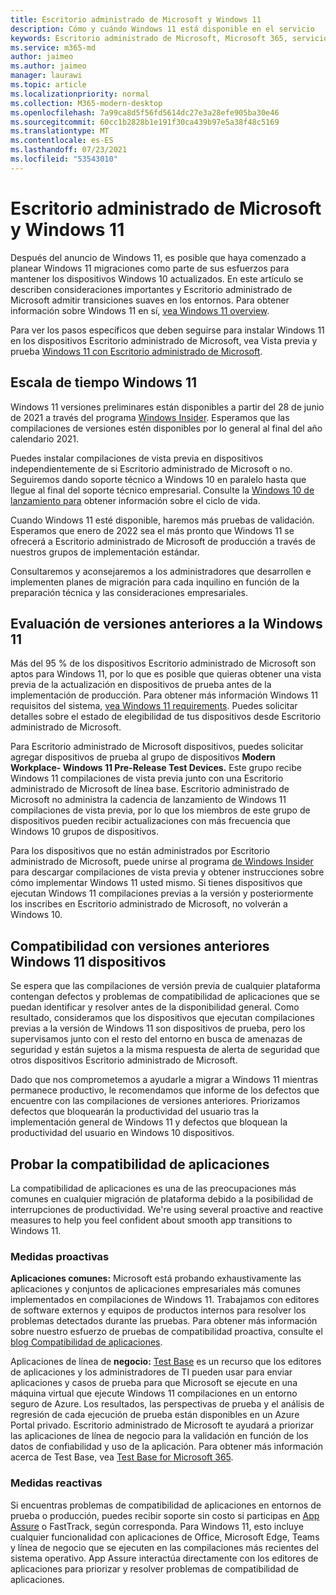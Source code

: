 ```yaml
---
title: Escritorio administrado de Microsoft y Windows 11
description: Cómo y cuándo Windows 11 está disponible en el servicio
keywords: Escritorio administrado de Microsoft, Microsoft 365, servicio, documentación
ms.service: m365-md
author: jaimeo
ms.author: jaimeo
manager: laurawi
ms.topic: article
ms.localizationpriority: normal
ms.collection: M365-modern-desktop
ms.openlocfilehash: 7a99ca8d5f56fd5614dc27e3a28efe905ba30e46
ms.sourcegitcommit: 60cc1b2828b1e191f30ca439b97e5a38f48c5169
ms.translationtype: MT
ms.contentlocale: es-ES
ms.lasthandoff: 07/23/2021
ms.locfileid: "53543010"
---
```

# <a name="microsoft-managed-desktop-and-windows-11"></a>Escritorio administrado de Microsoft y Windows 11

Después del anuncio de Windows 11, es posible que haya comenzado a planear Windows 11 migraciones como parte de sus esfuerzos para mantener los dispositivos Windows 10 actualizados. En este artículo se describen consideraciones importantes y Escritorio administrado de Microsoft admitir transiciones suaves en los entornos. Para obtener información sobre Windows 11 en sí, [vea Windows 11 overview](/windows/whats-new/windows-11).

Para ver los pasos específicos que deben seguirse para instalar Windows 11 en los dispositivos Escritorio administrado de Microsoft, vea Vista previa y prueba [Windows 11 con Escritorio administrado de Microsoft](../working-with-managed-desktop/test-win11-mmd.md).

## <a name="timeline-for-windows-11"></a>Escala de tiempo Windows 11

Windows 11 versiones preliminares están disponibles a partir del 28 de junio de 2021 a través del programa [Windows Insider](/windows-insider/). Esperamos que las compilaciones de versiones estén disponibles por lo general al final del año calendario 2021.

Puedes instalar compilaciones de vista previa en dispositivos independientemente de si Escritorio administrado de Microsoft o no. Seguiremos dando soporte técnico a Windows 10 en paralelo hasta que llegue al final del soporte técnico empresarial. Consulte la [Windows 10 de lanzamiento para](/windows/release-health/release-information) obtener información sobre el ciclo de vida.

Cuando Windows 11 esté disponible, haremos más pruebas de validación. Esperamos que enero de 2022 sea el más pronto que Windows 11 se ofrecerá a Escritorio administrado de Microsoft de producción a través de nuestros grupos de implementación estándar.

Consultaremos y aconsejaremos a los administradores que desarrollen e implementen planes de migración para cada inquilino en función de la preparación técnica y las consideraciones empresariales.

## <a name="assessing-pre-release-versions-of-windows-11"></a>Evaluación de versiones anteriores a la Windows 11

Más del 95 % de los dispositivos Escritorio administrado de Microsoft son aptos para Windows 11, por lo que es posible que quieras obtener una vista previa de la actualización en dispositivos de prueba antes de la implementación de producción. Para obtener más información Windows 11 requisitos del sistema, [vea Windows 11 requirements](/windows/whats-new/windows-11-requirements). Puedes solicitar detalles sobre el estado de elegibilidad de tus dispositivos desde Escritorio administrado de Microsoft.

Para Escritorio administrado de Microsoft dispositivos, puedes solicitar agregar dispositivos de prueba al grupo de dispositivos **Modern Workplace- Windows 11 Pre-Release Test Devices.** Este grupo recibe Windows 11 compilaciones de vista previa junto con una Escritorio administrado de Microsoft de línea base. Escritorio administrado de Microsoft no administra la cadencia de lanzamiento de Windows 11 compilaciones de vista previa, por lo que los miembros de este grupo de dispositivos pueden recibir actualizaciones con más frecuencia que Windows 10 grupos de dispositivos.

Para los dispositivos que no están administrados por Escritorio administrado de Microsoft, puede unirse al programa [de Windows Insider](/windows-insider/) para descargar compilaciones de vista previa y obtener instrucciones sobre cómo implementar Windows 11 usted mismo. Si tienes dispositivos que ejecutan Windows 11 compilaciones previas a la versión y posteriormente los inscribes en Escritorio administrado de Microsoft, no volverán a Windows 10.

## <a name="support-for-pre-release-windows-11-devices"></a>Compatibilidad con versiones anteriores Windows 11 dispositivos

Se espera que las compilaciones de versión previa de cualquier plataforma contengan defectos y problemas de compatibilidad de aplicaciones que se puedan identificar y resolver antes de la disponibilidad general. Como resultado, consideramos que los dispositivos que ejecutan compilaciones previas a la versión de Windows 11 son dispositivos de prueba, pero los supervisamos junto con el resto del entorno en busca de amenazas de seguridad y están sujetos a la misma respuesta de alerta de seguridad que otros dispositivos Escritorio administrado de Microsoft.

Dado que nos comprometemos a ayudarle a migrar a Windows 11 mientras permanece productivo, le recomendamos que informe de los defectos que encuentre con las compilaciones de versiones anteriores. Priorizamos defectos que bloquearán la productividad del usuario tras la implementación general de Windows 11 y defectos que bloquean la productividad del usuario en Windows 10 dispositivos.

## <a name="testing-application-compatibility"></a>Probar la compatibilidad de aplicaciones

La compatibilidad de aplicaciones es una de las preocupaciones más comunes en cualquier migración de plataforma debido a la posibilidad de interrupciones de productividad. We're using several proactive and reactive measures to help you feel confident about smooth app transitions to Windows 11.

### <a name="proactive-measures"></a>Medidas proactivas

**Aplicaciones comunes:** Microsoft está probando exhaustivamente las aplicaciones y conjuntos de aplicaciones empresariales más comunes implementados en compilaciones de Windows 11. Trabajamos con editores de software externos y equipos de productos internos para resolver los problemas detectados durante las pruebas. Para obtener más información sobre nuestro esfuerzo de pruebas de compatibilidad proactiva, consulte el [blog Compatibilidad de aplicaciones](https://blogs.windows.com/windowsexperience/2019/01/15/application-compatibility-in-the-windows-ecosystem/).

Aplicaciones de línea de **negocio:** [Test Base](https://www.microsoft.com/en-us/testbase) es un recurso que los editores de aplicaciones y los administradores de TI pueden usar para enviar aplicaciones y casos de prueba para que Microsoft se ejecute en una máquina virtual que ejecute Windows 11 compilaciones en un entorno seguro de Azure. Los resultados, las perspectivas de prueba y el análisis de regresión de cada ejecución de prueba están disponibles en un Azure Portal privado. Escritorio administrado de Microsoft te ayudará a priorizar las aplicaciones de línea de negocio para la validación en función de los datos de confiabilidad y uso de la aplicación. Para obtener más información acerca de Test Base, vea [Test Base for Microsoft 365](https://techcommunity.microsoft.com/t5/windows-it-pro-blog/test-base-for-microsoft-365-microsoft-ignite-2021-updates/ba-p/2185566).

### <a name="reactive-measures"></a>Medidas reactivas
Si encuentras problemas de compatibilidad de aplicaciones en entornos de prueba o producción, puedes recibir soporte sin costo si participas en [App Assure](/fasttrack/products-and-capabilities#app-assure) o FastTrack, según corresponda. Para Windows 11, esto incluye cualquier funcionalidad con aplicaciones de Office, Microsoft Edge, Teams y línea de negocio que se ejecuten en las compilaciones más recientes del sistema operativo. App Assure interactúa directamente con los editores de aplicaciones para priorizar y resolver problemas de compatibilidad de aplicaciones.


